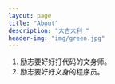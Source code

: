 ```yaml
---
layout: page
title: "About"
description: "大吉大利 "
header-img: "img/green.jpg"
---
```


1. 励志要好好打代码的文身师。
2. 励志要好好文身的程序员。





